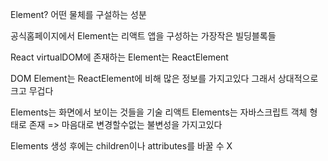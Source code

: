 Element?
어떤 물체를 구설하는 성분

공식홈페이지에서 Element는 리액트 앱을 구성하는 가장작은 빌딩블록들

React virtualDOM에 존재하는 Element는 ReactElement

DOM Element는 ReactElement에 비해 많은 정보를 가지고있다 그래서 상대적으로 크고 무겁다

Elements는 화면에서 보이는 것들을 기술
리액트 Elements는 자바스크립트 객체 형태로 존재 => 마음대로 변경할수없는 불변성을 가지고있다

Elements 생성 후에는 children이나 attributes를 바꿀 수 X
